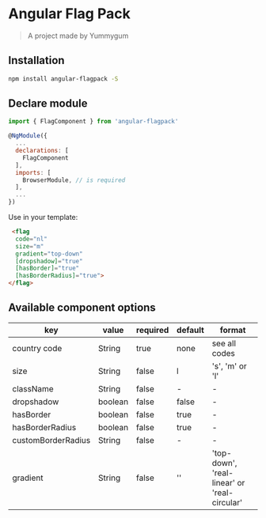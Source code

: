 # Angular Flag Pack

> A project made by Yummygum

## Installation

```bash
npm install angular-flagpack -S
```

## Declare module
```js
import { FlagComponent } from 'angular-flagpack'

@NgModule({
  ...
  declarations: [
    FlagComponent
  ],
  imports: [
    BrowserModule, // is required
  ],
  ...
})
```

Use in your template:
```html
 <flag
  code="nl"
  size="m"
  gradient="top-down"
  [dropshadow]="true"
  [hasBorder]="true"
  [hasBorderRadius]="true">
</flag>
```

## Available component options

| key   | value   | required | default | format |
|-------|-------|------|------|------|
| country code |  String | true | none | see all codes |
| size |  String | false | l | 's', 'm' or 'l' |
| className |  String | false | - | - |
| dropshadow |  boolean | false | false | - |
| hasBorder |  boolean | false | true | - |
| hasBorderRadius | boolean | false | true | - |
| customBorderRadius |  String | false | - | - |
| gradient |  String | false | '' | 'top-down', 'real-linear' or 'real-circular' |

